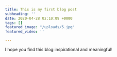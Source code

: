 ```yaml
---
title: This is my first blog post
subheading: ''
date: 2020-04-28 02:10:09 +0000
tags: []
featured_image: "/uploads/5.jpg"
featured_video: ''

---
```

I hope you find this blog inspirational and meaningful!